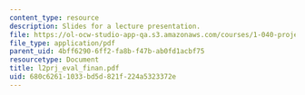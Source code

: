 ```yaml
---
content_type: resource
description: Slides for a lecture presentation.
file: https://ol-ocw-studio-app-qa.s3.amazonaws.com/courses/1-040-project-management-spring-2004/680c62611033bd5d821f224a5323372e_l2prj_eval_finan.pdf
file_type: application/pdf
parent_uid: 4bff6290-6ff2-fa8b-f47b-ab0fd1acbf75
resourcetype: Document
title: l2prj_eval_finan.pdf
uid: 680c6261-1033-bd5d-821f-224a5323372e
---
```

